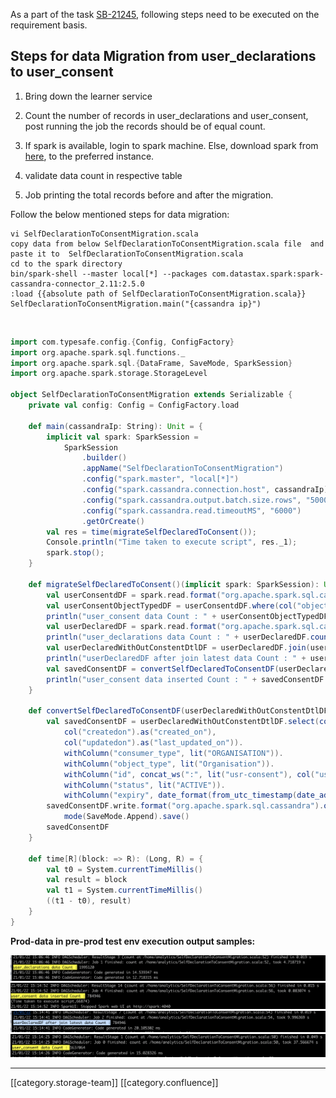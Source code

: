 As a part of the task [SB-21245](https://project-sunbird.atlassian.net/browse/SB-21245), following steps need to be executed on the requirement basis.


## Steps for data Migration from user_declarations to  **user_consent** 



1. Bring down the learner service


1. Count the number of records in user_declarations and user_consent, post running the job the records should be of equal count.


1. If spark is available, login to spark machine. Else, download spark from [here](https://www.apache.org/dyn/closer.lua/spark/spark-3.0.0/spark-3.0.0-bin-hadoop2.7.tgz), to the preferred instance.


1. validate data count in respective table


1. Job printing the total records before and after the migration.



Follow the below mentioned steps for data migration:


```
vi SelfDeclarationToConsentMigration.scala 
copy data from below SelfDeclarationToConsentMigration.scala file  and paste it to  SelfDeclarationToConsentMigration.scala
cd to the spark directory
bin/spark-shell --master local[*] --packages com.datastax.spark:spark-cassandra-connector_2.11:2.5.0
:load {{absolute path of SelfDeclarationToConsentMigration.scala}}
SelfDeclarationToConsentMigration.main("{cassandra ip}")
```
 


```scala
import com.typesafe.config.{Config, ConfigFactory}
import org.apache.spark.sql.functions._
import org.apache.spark.sql.{DataFrame, SaveMode, SparkSession}
import org.apache.spark.storage.StorageLevel

object SelfDeclarationToConsentMigration extends Serializable {
    private val config: Config = ConfigFactory.load

    def main(cassandraIp: String): Unit = {
        implicit val spark: SparkSession =
            SparkSession
                .builder()
                .appName("SelfDeclarationToConsentMigration")
                .config("spark.master", "local[*]")
                .config("spark.cassandra.connection.host", cassandraIp)
                .config("spark.cassandra.output.batch.size.rows", "5000")
                .config("spark.cassandra.read.timeoutMS", "6000")
                .getOrCreate()
        val res = time(migrateSelfDeclaredToConsent());
        Console.println("Time taken to execute script", res._1);
        spark.stop();
    }

    def migrateSelfDeclaredToConsent()(implicit spark: SparkSession): Unit = {
        val userConsentdDF = spark.read.format("org.apache.spark.sql.cassandra").option("keyspace", "sunbird").option("table", "user_consent").load().persist(StorageLevel.MEMORY_ONLY)
        val userConsentObjectTypedDF = userConsentdDF.where(col("object_type").isin("global", "Organisation")).persist(StorageLevel.MEMORY_ONLY)
        println("user_consent data Count : " + userConsentObjectTypedDF.count())
        val userDeclaredDF = spark.read.format("org.apache.spark.sql.cassandra").option("keyspace", "sunbird").option("table", "user_declarations").load().persist(StorageLevel.MEMORY_ONLY)
        println("user_declarations data Count : " + userDeclaredDF.count())
        val userDeclaredWithOutConstentDtlDF = userDeclaredDF.join(userConsentdDF, userDeclaredDF.col("userid") === userConsentObjectTypedDF.col("user_id"), "leftanti").persist();
        println("userDeclaredDF after join latest data Count : " + userDeclaredWithOutConstentDtlDF.count())
        val savedConsentDF = convertSelfDeclaredToConsentDF(userDeclaredWithOutConstentDtlDF)
        println("user_consent data inserted Count : " + savedConsentDF.count())
    }
    
    def convertSelfDeclaredToConsentDF(userDeclaredWithOutConstentDtlDF: DataFrame): DataFrame = {
        val savedConsentDF = userDeclaredWithOutConstentDtlDF.select(col("userid").as("user_id"),col("orgid").as("consumer_id"),col("orgid").as("object_id"),
            col("createdon").as("created_on"),
            col("updatedon").as("last_updated_on")).
            withColumn("consumer_type", lit("ORGANISATION")).
            withColumn("object_type", lit("Organisation")).
            withColumn("id", concat_ws(":", lit("usr-consent"), col("user_id"),col("consumer_id"), col("consumer_id"))).
            withColumn("status", lit("ACTIVE")).
            withColumn("expiry", date_format(from_utc_timestamp(date_add(col("created_on"), 100), "Asia/Kolkata"), "yyyy-MM-dd'T'HH:mm:ss'Z'"))
        savedConsentDF.write.format("org.apache.spark.sql.cassandra").option("keyspace", "sunbird").option("table", "user_consent").
            mode(SaveMode.Append).save()
        savedConsentDF
    }

    def time[R](block: => R): (Long, R) = {
        val t0 = System.currentTimeMillis()
        val result = block
        val t1 = System.currentTimeMillis()
        ((t1 - t0), result)
    }
}    
```
 **Prod-data in pre-prod test env execution output samples:** 

![](images/storage/Screenshot%202021-01-22%20at%208.51.06%20PM.png)![](images/storage/Screenshot%202021-01-22%20at%208.52.40%20PM.png)![](images/storage/Screenshot%202021-01-22%20at%208.52.02%20PM.png)![](images/storage/Screenshot%202021-01-22%20at%208.50.34%20PM.png)



*****

[[category.storage-team]] 
[[category.confluence]] 
